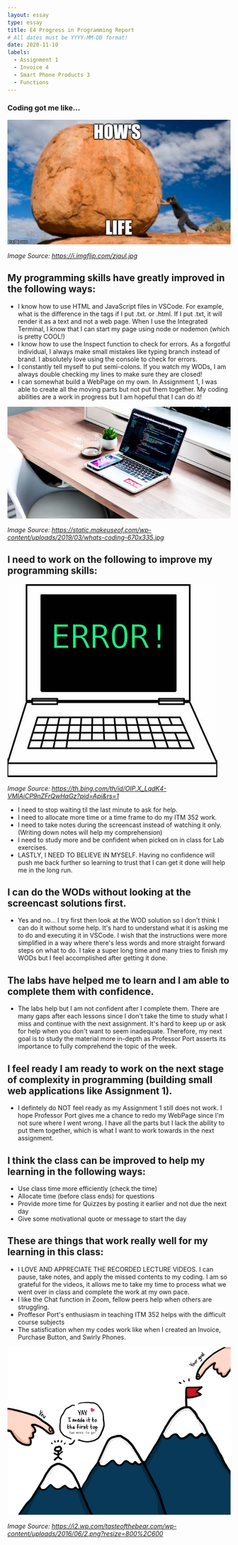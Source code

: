 ```yaml
---
layout: essay
type: essay
title: E4 Progress in Programming Report
# All dates must be YYYY-MM-DD format!
date: 2020-11-10
labels:
  - Assignment 1
  - Invoice 4
  - Smart Phone Products 3
  - Functions 
---
```

### Coding got me like... 
<img class="ui medium center spaced image" src="../images/LifeisHard.jpg">

*Image Source: https://i.imgflip.com/zjaul.jpg*

## My programming skills have greatly improved in the following ways:
- I know how to use HTML and JavaScript files in VSCode. 
For example, what is the difference in the tags if I put .txt. or .html. If I put .txt, it will render it as a text and not a web page. 
When I use the Integrated Terminal, I know that I can start my page using node or nodemon (which is pretty COOL!)
- I know how to use the Inspect function to check for errors.
As a forgotful individual, I always make small mistakes like typing branch instead of brand. I absolutely love using the console to check for errors. 
- I constantly tell myself to put semi-colons.
If you watch my WODs, I am always double checking my lines to make sure they are closed! 
- I can somewhat build a WebPage on my own.
In Assignment 1, I was able to create all the moving parts but not put them together. My coding abilities are a work in progress but I am hopeful that I can do it! 

<img class="ui medium center spaced image" src="../images/CodingDesk.jpg">

*Image Source: https://static.makeuseof.com/wp-content/uploads/2019/03/whats-coding-670x335.jpg*

## I need to work on the following to improve my programming skills:

<img class="ui medium center spaced image" src="../images/Error.jpg">

*Image Source: https://th.bing.com/th/id/OIP.X_LqdK4-VMIAiCP9nZFrQwHaGz?pid=Api&rs=1*

- I need to stop waiting til the last minute to ask for help. 
- I need to allocate more time or a time frame to do my ITM 352 work.
- I need to take notes during the screencast instead of watching it only. (Writing down notes will help my comprehension) 
- I need to study more and be confident when picked on in class for Lab exercises. 
- LASTLY, I NEED TO BELIEVE IN MYSELF. Having no confidence will push me back further so learning to trust that I can get it done will help me in the long run. 

## I can do the WODs without looking at the screencast solutions first.
- Yes and no... I try first then look at the WOD solution so I don't think I can do it without some help. It's hard to understand what it is asking me to do 
and executing it in VSCode. I wish that the instructions were more simplified in a way where there's less words and more straight forward steps on what to do. 
I take a super long time and many tries to finish my WODs but I feel accomplished after getting it done. 

## The labs have helped me to learn and I am able to complete them with confidence.
- The labs help but I am not confident after I complete them. There are many gaps after each lessons since I don't take the time to study what I miss and continue 
with the next assignment. It's hard to keep up or ask for help when you don't want to seem inadequate. Therefore, my next goal is to study the material more in-depth
as Professor Port asserts its importance to fully comprehend the topic of the week. 

## I feel ready I am ready to work on the next stage of complexity in programming (building small web applications like Assignment 1).
- I defintely do NOT feel ready as my Assignment 1 still does not work. I hope Professor Port gives me a chance to redo my WebPage since I'm not sure where I went wrong. 
I have all the parts but I lack the ability to put them together, which is what I want to work towards in the next assignment.

## I think the class can be improved to help my learning in the following ways:
- Use class time more efficiently (check the time) 
- Allocate time (before class ends) for questions
- Provide more time for Quizzes by posting it earlier and not due the next day 
- Give some motivational quote or message to start the day 

## These are things that work really well for my learning in this class:
- I LOVE AND APPRECIATE THE RECORDED LECTURE VIDEOS. I can pause, take notes, and apply the missed contents to my coding. I am so grateful for the videos,
it allows me to take my time to process what we went over in class and complete the work at my own pace. 
- I like the Chat function in Zoom, fellow peers help when others are struggling. 
- Proffesor Port's enthusiasm in teaching ITM 352 helps with the difficult course subjects
- The satisfication when my codes work like when I created an Invoice, Purchase Button, and Swirly Phones. 

<img class="ui large center spaced image" src="../images/TwoMore.png">

*Image Source: https://i2.wp.com/tasteofthebear.com/wp-content/uploads/2016/06/2.png?resize=800%2C600*
